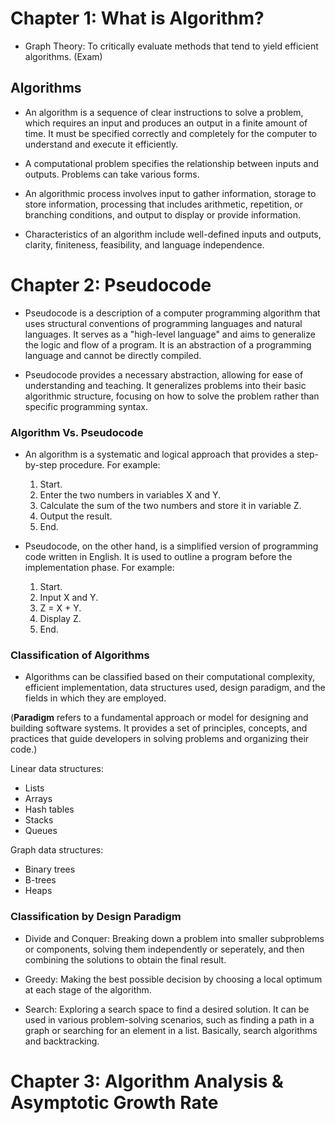 # Chapter 1: What is Algorithm?

- Graph Theory: To critically evaluate methods that tend to yield efficient algorithms. (Exam)

## Algorithms

- An algorithm is a sequence of clear instructions to solve a problem, which requires an input and produces an output in a finite amount of time. It must be specified correctly and completely for the computer to understand and execute it efficiently.

- A computational problem specifies the relationship between inputs and outputs. Problems can take various forms.

- An algorithmic process involves input to gather information, storage to store information, processing that includes arithmetic, repetition, or branching conditions, and output to display or provide information.

- Characteristics of an algorithm include well-defined inputs and outputs, clarity, finiteness, feasibility, and language independence.

# Chapter 2: Pseudocode

- Pseudocode is a description of a computer programming algorithm that uses structural conventions of programming languages and natural languages. It serves as a "high-level language" and aims to generalize the logic and flow of a program. It is an abstraction of a programming language and cannot be directly compiled.

- Pseudocode provides a necessary abstraction, allowing for ease of understanding and teaching. It generalizes problems into their basic algorithmic structure, focusing on how to solve the problem rather than specific programming syntax.

### Algorithm Vs. Pseudocode

- An algorithm is a systematic and logical approach that provides a step-by-step procedure. For example:

  1. Start.
  2. Enter the two numbers in variables X and Y.
  3. Calculate the sum of the two numbers and store it in variable Z.
  4. Output the result.
  5. End.

- Pseudocode, on the other hand, is a simplified version of programming code written in English. It is used to outline a program before the implementation phase. For example:
  1. Start.
  2. Input X and Y.
  3. Z = X + Y.
  4. Display Z.
  5. End.

### Classification of Algorithms

- Algorithms can be classified based on their computational complexity, efficient implementation, data structures used, design paradigm, and the fields in which they are employed.

(**Paradigm** refers to a fundamental approach or model for designing and building software systems. It provides a set of principles, concepts, and practices that guide developers in solving problems and organizing their code.)

Linear data structures:

- Lists
- Arrays
- Hash tables
- Stacks
- Queues

Graph data structures:

- Binary trees
- B-trees
- Heaps

### Classification by Design Paradigm

- Divide and Conquer: Breaking down a problem into smaller subproblems or components, solving them independently or seperately, and then combining the solutions to obtain the final result.

- Greedy: Making the best possible decision by choosing a local optimum at each stage of the algorithm.

- Search: Exploring a search space to find a desired solution. It can be used in various problem-solving scenarios, such as finding a path in a graph or searching for an element in a list. Basically, search algorithms and backtracking.

# Chapter 3: Algorithm Analysis & Asymptotic Growth Rate
